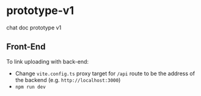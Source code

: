 # prototype-v1

chat doc prototype v1

## Front-End

To link uploading with back-end:

- Change `vite.config.ts` proxy target for `/api` route to be the address of the backend (e.g. `http://localhost:3000`)
- `npm run dev`
